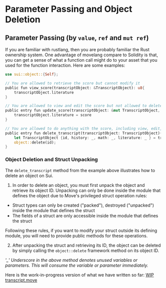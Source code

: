 # Parameter Passing and Object Deletion

## Parameter Passing (by `value`, `ref` and `mut ref`)

If you are familiar with rustlang, then you are probably familiar the Rust ownership system. One advantage of movelang compare to Solidity is that, you can get a sense of what a function call might do to your asset that you used for the function interaction. Here are some examples:

```rust
use sui::object::{Self};

// You are allowed to retrieve the score but cannot modify it
public fun view_score(transcriptObject: &TranscriptObject): u8{
    transcriptObject.literature
}

// You are allowed to view and edit the score but not allowed to delete it
public entry fun update_score(transcriptObject: &mut TranscriptObject, score: u8){
    transcriptObject.literature = score
}

// You are allowed to do anything with the score, including view, edit, delete the entire transcript itself.
public entry fun delete_transcript(transcriptObject: TranscriptObject){
    let TranscriptObject {id, history: _, math: _, literature: _ } = transcriptObject;
    object::delete(id);
}
```

### Object Deletion and Struct Unpacking

The `delete_transcript` method from the example above illustrates how to delete an object on Sui. 

1. In order to delete an object, you must first unpack the object and retrieve its object ID. Unpacking can only be done inside the module that defines the object due to Move's privileged struct operation rules:

- Struct types can only be created ("packed"), destroyed ("unpacked") inside the module that defines the struct
- The fields of a struct are only accessible inside the module that defines the struct

Following these rules, if you want to modify your struct outside its defining module, you will need to provide public methods for these operations. 

2. After unpacking the struct and retrieving its ID, the object can be deleted by simply calling the `object::delete` framework method on its object ID. 

*'_' Underscore in the above method denotes unused variables or parameters. This will consume the variable or parameter immediately.*

Here is the work-in-progress version of what we have written so far: [WIP transcript.move](../example_projects/transcript/sources/transcript_1.move_wip)



